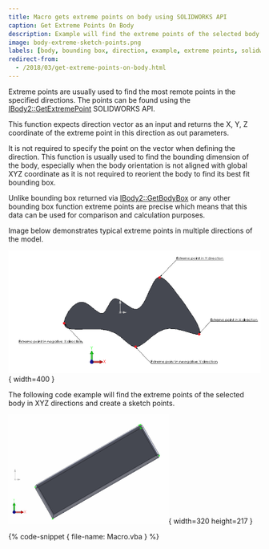 ```yaml
---
title: Macro gets extreme points on body using SOLIDWORKS API
caption: Get Extreme Points On Body
description: Example will find the extreme points of the selected body in XYZ directions and create a sketch points
image: body-extreme-sketch-points.png
labels: [body, bounding box, direction, example, extreme points, solidworks api]
redirect-from:
  - /2018/03/get-extreme-points-on-body.html
---
```

Extreme points are usually used to find the most remote points in the specified directions. The points can be found using the [IBody2::GetExtremePoint]( https://help.solidworks.com/2012/english/api/sldworksapi/solidworks.interop.sldworks~solidworks.interop.sldworks.ibody2~getextremepoint.html) SOLIDWORKS API.

This function expects direction vector as an input and returns the X, Y, Z coordinate of the extreme point in this direction as out parameters.

It is not required to specify the point on the vector when defining the direction.
This function is usually used to find the bounding dimension of the body, especially when the body orientation is not aligned with global XYZ coordinate as it is not required to reorient the body to find its best fit bounding box.

Unlike bounding box returned via [IBody2::GetBodyBox]( https://help.solidworks.com/2012/english/api/sldworksapi/solidworks.interop.sldworks~solidworks.interop.sldworks.ibody2~getbodybox.html) or any other bounding box function extreme points are precise which means that this data can be used for comparison and calculation purposes.

Image below demonstrates typical extreme points in multiple directions of the model.

![Extreme points of the body in +X,-X,+Y and -Y directions](extereme-points.png){ width=400 }

The following code example will find the extreme points of the selected body in XYZ directions and create a sketch points.

![Sketch points created in the extreme directions of the body](body-extreme-sketch-points.png){ width=320 height=217 }

{% code-snippet { file-name: Macro.vba } %}
